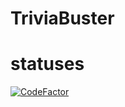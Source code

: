 # TriviaBuster 

# statuses 
[![CodeFactor](https://www.codefactor.io/repository/github/icscodeclub/triviabuster/badge)](https://www.codefactor.io/repository/github/icscodeclub/triviabuster)
